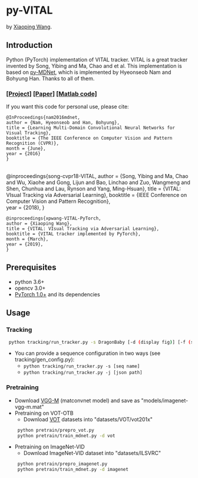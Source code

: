 # py-VITAL
by [Xiaoping Wang](http://blog.keeplearning.group/about/).  
## Introduction
Python (PyTorch) implementation of VITAL tracker. VITAL is a great tracker invented by Song, Yibing and Ma, Chao and et al. This implementation is based on [py-MDNet](https://github.com/HyeonseobNam/py-MDNet), which is implemented by Hyeonseob Nam and Bohyung Han. Thanks to all of them.  

### [[Project]](https://ybsong00.github.io/cvpr18_tracking/index.html) [[Paper]](https://arxiv.org/pdf/1804.04273.pdf) [[Matlab code]](https://github.com/ybsong00/Vital_release)  

If you want this code for personal use, please cite:  

    @InProceedings{nam2016mdnet,
    author = {Nam, Hyeonseob and Han, Bohyung},
    title = {Learning Multi-Domain Convolutional Neural Networks for Visual Tracking},
    booktitle = {The IEEE Conference on Computer Vision and Pattern Recognition (CVPR)},
    month = {June},
    year = {2016}
    }   


​      
    @inproceedings{song-cvpr18-VITAL,
    author = {Song, Yibing and Ma, Chao and Wu, Xiaohe and Gong, Lijun and Bao, Linchao and Zuo, Wangmeng and Shen, Chunhua and Lau, Rynson and Yang, Ming-Hsuan}, 
    title = {VITAL: VIsual Tracking via Adversarial Learning}, 
    booktitle = {IEEE Conference on Computer Vision and Pattern Recognition},    
    year = {2018},
    }  
      
    @inproceedings{xpwang-VITAL-PyTorch,
    author = {Xiaoping Wang}, 
    title = {VITAL: VIsual Tracking via Adversarial Learning}, 
    booktitle = {VITAL tracker implemented by PyTorch}, 
    month = {March},
    year = {2019},
    }  

## Prerequisites
- python 3.6+
- opencv 3.0+
- [PyTorch 1.0+](http://pytorch.org/) and its dependencies

## Usage

### Tracking
```bash
 python tracking/run_tracker.py -s DragonBaby [-d (display fig)] [-f (save fig)]
```
 - You can provide a sequence configuration in two ways (see tracking/gen_config.py):
   - ```python tracking/run_tracker.py -s [seq name]```
   - ```python tracking/run_tracker.py -j [json path]```

### Pretraining
 - Download [VGG-M](http://www.vlfeat.org/matconvnet/models/imagenet-vgg-m.mat) (matconvnet model) and save as "models/imagenet-vgg-m.mat"
 - Pretraining on VOT-OTB
   - Download [VOT](http://www.votchallenge.net/) datasets into "datasets/VOT/vot201x"
    ``` bash
     python pretrain/prepro_vot.py
     python pretrain/train_mdnet.py -d vot
    ```
 - Pretraining on ImageNet-VID
   - Download ImageNet-VID dataset into "datasets/ILSVRC"
    ``` bash
     python pretrain/prepro_imagenet.py
     python pretrain/train_mdnet.py -d imagenet
    ```

